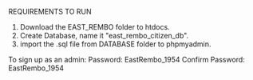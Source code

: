 REQUIREMENTS TO RUN

1. Download the EAST_REMBO folder to htdocs.
2. Create Database, name it "east_rembo_citizen_db".
3. import the .sql file from DATABASE folder to phpmyadmin.



To sign up as an admin:
Password: EastRembo_1954
Confirm Password: EastRembo_1954